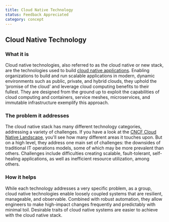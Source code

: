 ```yaml
---
title: Cloud Native Technology
status: Feedback Appreciated
category: concept
---
```

## Cloud Native Technology

### What it is

Cloud native technologies, also referred to as the cloud native or new stack, are the technologies used to build [cloud native applications](https://github.com/cncf/glossary/blob/main/definitions/cloud_native_apps.md). Enabling organizations to build and run scalable applications in modern, dynamic environments such as public, private, and hybrid clouds, they uphold the ‘promise of the cloud’ and leverage cloud computing benefits to their fullest. They are designed from the ground up to exploit the capabilities of cloud computing and containers, service meshes, microservices, and immutable infrastructure exemplify this approach.

### The problem it addresses 

The cloud native stack has many different technology categories, addressing a variety of challenges. If you have a look at the [CNCF Cloud Native Landscape](https://landscape.cncf.io/), you'll see how many different areas it touches upon. But on a high level, they address one main set of challenges: the downsides of traditional IT operations models, some of which may be more prevalent than others. Challenges include difficulties creating scalable, fault-tolerant, self-healing applications, as well as inefficient resource utilization, among others.

### How it helps

While each technology addresses a very specific problem, as a group, cloud native technologies enable loosely coupled systems that are resilient, manageable, and observable. Combined with robust automation, they allow engineers to make high-impact changes frequently and predictably with minimal toil. Desirable traits of cloud native systems are easier to achieve with the cloud native stack.
